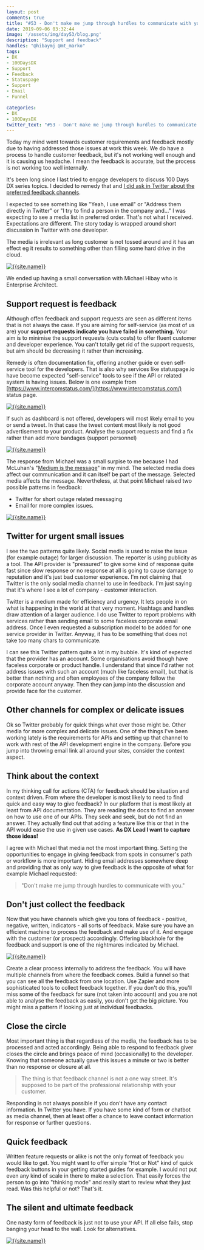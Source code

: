```yaml
---
layout: post
comments: true
title: "#53 - Don't make me jump through hurdles to communicate with you"
date: 2019-09-06 03:32:44
image: '/assets/img/day53/blog.png'
description: "Support and feedback"
handles: "@hibaymj @mt_marko" 
tags:
- DX 
- 100DaysDX
- Support
- Feedback
- Statuspage
- Support
- Email
- Funnel

categories:
- DX
- 100DaysDX
twitter_text: "#53 - Don't make me jump through hurdles to communicate with you"
---
```


Today my mind went towards customer requirements and feedback mostly due to having addressed those issues at work this week. We do have a process to handle customer feedback, but it's not working well enough and it is causing us headache. I mean the feedback is accurate, but the process is not working too well internally. 

It's been long since I last tried to engage developers to discuss 100 Days DX series topics. I decided to remedy that and [I did ask in Twitter about the preferred feedback channels](https://twitter.com/Jarkko_Moilanen/status/1169942214652416005).

I expected to see something like "Yeah, I use email" or "Address them directly in Twitter" or "I try to find a person in the company and..." I was expecting to see a media list in preferred order. That's not what I received. Expectations are different. The story today is wrapped around short discussion in Twitter with one developer. 

The media is irrelevant as long customer is not tossed around and it has an effect eg it results to something other than filling some hard drive in the cloud. 

<a href="https://twitter.com/hibaymj/status/1169967820026896385"><img itemprop="image" src="/assets/img/day53/ergo.png" alt="{{site.name}}"></a>

We ended up having a small conversation with Michael Hibay who is Enterprise Architect. 

## Support request is feedback

Although offen feedback and support requests are seen as different items that is not always the case. If you are aiming for self-service (as most of us are) your **support requests indicate you have failed in something.** Your aim is to minimise the support requests (cuts costs) to offer fluent customer and developer experience. You can't totally get rid of the support requests, but aim should be decreasing it rather than increasing. 

Remedy is often documentation fix, offering another guide or even self-service tool for the developers. That is also why services like statuspage.io have become expected "self-service" tools to see if the API or related system is having issues. Below is one example from [https://www.intercomstatus.com/](https://www.intercomstatus.com/) status page. 

<a href="https://www.intercomstatus.com/"><img itemprop="image" src="/assets/img/day53/status.png" alt="{{site.name}}"></a>

If such as dashboard is not offered, developers will most likely email to you or send a tweet. In that case the tweet content most likely is not good advertisement to your product. Analyse the support requests and find a fix rather than add more bandages (support personnel)


<a href="https://twitter.com/hibaymj/status/1169968493653057536"><img itemprop="image" src="/assets/img/day53/ergo2.png" alt="{{site.name}}"></a>

The response from Michael was a small surpise to me because I had McLuhan's "[Medium is the message](https://en.wikipedia.org/wiki/The_medium_is_the_message)" in my mind. The selected media does affect our communication and it can itself be part of the message. Selected media affects the message. Nevertheless, at that point Michael raised two possible patterns in feedback: 

- Twitter for short outage related messaging
- Email for more complex issues. 

<a href="https://twitter.com/hibaymj/status/1169975697810632706"><img itemprop="image" src="/assets/img/day53/ergo4.png" alt="{{site.name}}"></a>

## Twitter for urgent small issues

I see the two patterns quite likely. Social media is used to raise the issue (for example outage) for larger discussion. The reporter is using publicity as a tool. The API provider is "pressured" to give some kind of response quite fast since slow response or no response at all is going to cause damage to reputation and it's just bad customer experience. I'm not claiming that Twitter is the only social media channel to use in feedback. I'm just saying that it's where I see a lot of company - customer interaction. 

Twitter is a medium made for efficiency and urgency. It lets people in on what is happening in the world at that very moment. Hashtags and handles draw attention of a larger audience. I do use Twitter to report problems with services rather than sending email to some faceless corporate email address. Once I even requested a subscription model to be added for one service provider in Twitter. Anyway, it has to be something that does not take too many chars to communicate. 

I can see this Twitter pattern quite a lot in my bubble. It's kind of expected that the provider has an account. Some organisations avoid though have faceless corporate or product handle. I understand that since I'd rather not address issues with such an account (much like faceless email), but that is better than nothing and often employees of the company follow the corporate account anyway. Then they can jump into the discussion and provide face for the customer. 

## Other channels for complex or delicate issues

Ok so Twitter probably for quick things what ever those might be. Other media for more complex and delicate issues. One of the things I've been working lately is the requirements for APIs and setting up that channel to work with rest of the API development engine in the company. Before you jump into throwing email link all around your sites, consider the context aspect. 

## Think about the context

In my thinking call for actions (CTA) for feedback should be situation and context driven. From where the developer is most likely to need to find quick and easy way to give feedback? In our platform that is most likely at least from API documentation. They are reading the docs to find an answer on how to use one of our APIs. They seek and seek, but do not find an answer. They actually find out that adding a feature like this or that in the API would ease the use in given use cases. **As DX Lead I want to capture those ideas!**

I agree with Michael that media not the most important thing. Setting the opportunities to engage in giving feedback from spots in consumer's path or workflow is more important. Hiding email addresses somewhere deep and providing that as only way to give feedback is the opposite of what for example Michael requested:

<blockquote>"Don't make me jump through hurdles to communicate with you."</blockquote> 

## Don't just collect the feedback 

Now that you have channels which give you tons of feedback - positive, negative, written, indicators - all sorts of feedback. Make sure you have an efficient machine to process the feedback and make use of it. And engage with the customer (or prospect) accordingly. Offering blackhole for the feedback and support is one of the nightmares indicated by Michael. 

<a href="https://twitter.com/hibaymj/status/1169972565898608640"><img itemprop="image" src="/assets/img/day53/ergo3.png" alt="{{site.name}}"></a>

Create a clear process internally to address the feedback. You will have multiple channels from where the feedback comes. Build a funnel so that you can see all the feedback from one location. Use Zapier and more sophisticated tools to collect feedback together. If you don't do this, you'll miss some of the feedback for sure (not taken into account) and you are not able to analyse the feedback as easily, you don't get the big picture. You might miss a pattern if looking just at individual feedbacks. 

## Close the circle

Most important thing is that regardless of the media, the feedback has to be processed and acted accordingly. Being able to respond to feedback giver closes the circle and brings peace of mind (occasionally) to the developer. Knowing that someone actually gave this issues a minute or two is better than no response or closure at all. 

<blockquote>The thing is that feedback channel is not a one way street. It's supposed to be part of the professional relationship with your customer. </blockquote>

Responding is not always possible if you don't have any contact information.  In Twitter you have. If you have some kind of form or chatbot as media channel, then at least offer a chance to leave contact information for response or further questions. 

## Quick feedback

Written feature requests or alike is not the only format of feedback you would like to get. You might want to offer simple "Hot or Not" kind of quick feedback buttons in your getting started guides for example. I would not put even any kind of scale in there to make a selection. That easily forces the person to go into "thinking mode" and really start to review what they just read. Was this helpful or not? That's it. 

## The silent and ultimate feedback 

One nasty form of feedback is just not to use your API. If all else fails, stop banging your head to the wall. Look for alternatives. 

<a href="https://twitter.com/mt_marko/status/1170015474131906561"><img itemprop="image" src="/assets/img/day53/marko.png" alt="{{site.name}}"></a>
